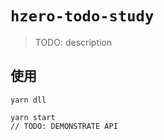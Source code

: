 `hzero-todo-study`
===
> TODO: description
## 使用
```
yarn dll

yarn start
// TODO: DEMONSTRATE API
```